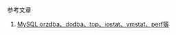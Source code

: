 参考文章

1. [MySQL orzdba、dodba、top、iostat、vmstat、perf等](https://www.cnblogs.com/yhq1314/p/11309941.html)

